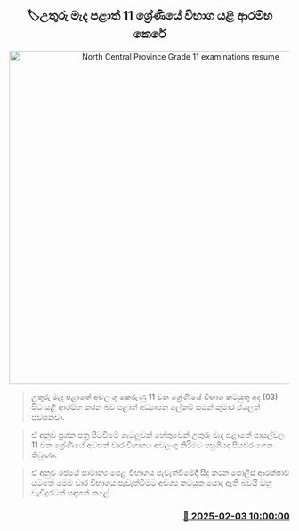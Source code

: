 <p align='center'><b><h2 align='center' title='North Central Province Grade 11 examinations resume'>🏷උතුරු මැද පළාත් 11 ශ්‍රේණියේ විභාග යළි ආරම්භ කෙරේ</h2></b></p>
<p align='center'><img src='https://helakuru.sgp1.cdn.digitaloceanspaces.com/esana/images/lib/al-exam-students[1].jpg' width='600' alt='North Central Province Grade 11 examinations resume'></p>

> උතුරු මැද පළාතේ අවලංගු කෙරුණු 11 වන ශ්‍රේණියේ විභාග කටයුතු අද (03) සිට යළි ආරම්භ කරන බව පළාත් අධ්‍යාපන ලේකම් සමන් කුමාර ජයලත් පවසනවා.

> ඒ අනුව ප්‍රශ්න පත්‍ර පිටවීමේ ගැටලුවක් හේතුවෙන් උතුරු මැද පළාතේ පාසල්වල 11 වන ශ්‍රේණියේ අවසන් වාර විභාගය අවලංගු කිරීමට පසුගියදා පියවර ගෙන තිබුණා.

> ඒ අනුව රජයේ සාමාන්‍ය පෙළ විභාගය පැවැත්වීමේදී සිදු කරන පොලිස් ආරක්ෂාව යටතේ මෙම වාර විභාගය පැවැත්වීමට අවශ්‍ය කටයුතු යොදා ඇති බවයි ඔහු වැඩිදුරටත් සඳහන් කළේ.



<h3 align='right'><a href='https://www.helakuru.lk/esana/p/107114/'>📅 2025-02-03 10:00:00</a></h3>
